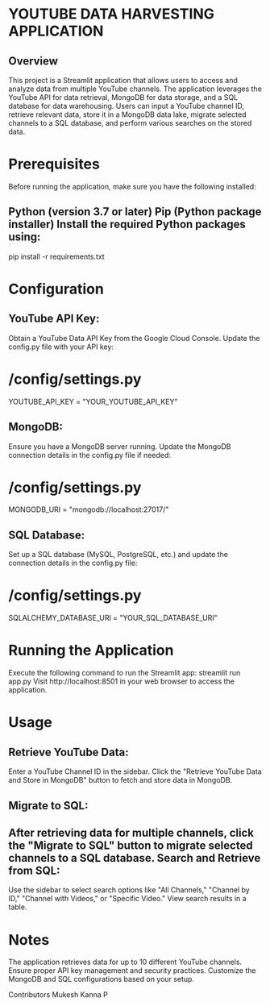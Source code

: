 
YOUTUBE DATA HARVESTING APPLICATION
===================================
Overview
---------
This project is a Streamlit application that allows users to access and analyze data from multiple YouTube channels. The application leverages the YouTube API for data retrieval, MongoDB for data storage, and a SQL database for data warehousing. Users can input a YouTube channel ID, retrieve relevant data, store it in a MongoDB data lake, migrate selected channels to a SQL database, and perform various searches on the stored data.

Prerequisites
=============
Before running the application, make sure you have the following installed:

Python (version 3.7 or later)
Pip (Python package installer)
Install the required Python packages using:
------------------------------------------
pip install -r requirements.txt

Configuration
=============

YouTube API Key:
---------------
Obtain a YouTube Data API Key from the Google Cloud Console.
Update the config.py file with your API key:
# /config/settings.py
YOUTUBE_API_KEY = "YOUR_YOUTUBE_API_KEY"

MongoDB:
--------
Ensure you have a MongoDB server running. Update the MongoDB connection details in the config.py file if needed:
# /config/settings.py
MONGODB_URI = "mongodb://localhost:27017/"

SQL Database:
-----------
Set up a SQL database (MySQL, PostgreSQL, etc.) and update the connection details in the config.py file:
# /config/settings.py
SQLALCHEMY_DATABASE_URI = "YOUR_SQL_DATABASE_URI"

Running the Application
=======================
Execute the following command to run the Streamlit app:
streamlit run app.py
Visit http://localhost:8501 in your web browser to access the application.

Usage
=====
Retrieve YouTube Data:
----------------------
Enter a YouTube Channel ID in the sidebar.
Click the "Retrieve YouTube Data and Store in MongoDB" button to fetch and store data in MongoDB.

Migrate to SQL:
--------------
After retrieving data for multiple channels, click the "Migrate to SQL" button to migrate selected channels to a SQL database.
Search and Retrieve from SQL:
----------------------------
Use the sidebar to select search options like "All Channels," "Channel by ID," "Channel with Videos," or "Specific Video."
View search results in a table.

Notes
=====
The application retrieves data for up to 10 different YouTube channels.
Ensure proper API key management and security practices.
Customize the MongoDB and SQL configurations based on your setup.

Contributors
Mukesh Kanna P